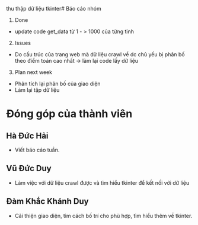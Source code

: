 thu thập dữ liệu tkinter# Báo cáo nhóm

1. Done
- update code get_data từ 1 - > 1000 của từng tỉnh

2. Issues
- Do cấu trúc của trang web mà dữ liệu crawl về dc chủ yếu bị phân bố theo điểm toán cao nhất -> làm lại code lấy dữ liệu

3. Plan next week
- Phân tích lại phân bố của giao diện
- Làm lại tập dữ liệu

# Đóng góp của thành viên

## Hà Đức Hải
- Viết báo cáo tuần.

## Vũ Đức Duy
- Làm việc với dữ liệu crawl được và tìm hiểu tkinter để kết nối với dữ liệu
## Đàm Khắc Khánh Duy
- Cải thiện giao diện, tìm cách bố trí cho phù hợp, tìm hiểu thêm về tkinter.
   
